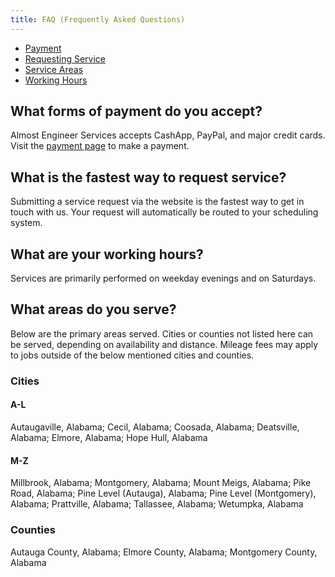 ```yaml
---
title: FAQ (Frequently Asked Questions)
---
```


* [Payment](#what-forms-of-payment-do-you-accept)
* [Requesting Service](#)
* [Service Areas](#what-areas-do-you-serve)
* [Working Hours](#what-are-your-working-hours)

## What forms of payment do you accept? 

Almost Engineer Services accepts CashApp, PayPal, and major credit cards. Visit the 
[payment page](/payment) to make a payment.

## What is the fastest way to request service? 

Submitting a service request via the website is the fastest way to get in touch with us. Your request 
will automatically be routed to your scheduling system.

## What are your working hours?

Services are primarily performed on weekday evenings and on Saturdays.

## What areas do you serve? 

Below are the primary areas served. Cities or counties not listed here can be served, depending
on availability and distance. Mileage fees may apply to jobs outside of the below mentioned
cities and counties.

### Cities

#### A-L

Autaugaville, Alabama;
Cecil, Alabama;
Coosada, Alabama;
Deatsville, Alabama;
Elmore, Alabama;
Hope Hull, Alabama

#### M-Z

Millbrook, Alabama;
Montgomery, Alabama;
Mount Meigs, Alabama;
Pike Road, Alabama;
Pine Level (Autauga), Alabama;
Pine Level (Montgomery), Alabama;
Prattville, Alabama;
Tallassee, Alabama;
Wetumpka, Alabama

### Counties

Autauga County, Alabama;
Elmore County, Alabama;
Montgomery County, Alabama
